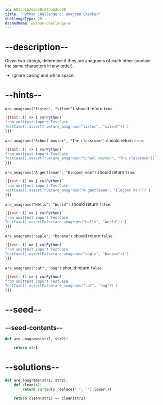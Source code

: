 ```yaml
---
id: 681cb1b2dab50c87ddb2e520
title: "Python Challenge 6: Anagram Checker"
challengeType: 29
dashedName: python-challenge-6
---
```


# --description--

Given two strings, determine if they are anagrams of each other (contain the same characters in any order).

- Ignore casing and white space.

# --hints--

`are_anagrams("listen", "silent")` should return `true`.

```js
({test: () => { runPython(`
from unittest import TestCase
TestCase().assertTrue(are_anagrams("listen", "silent"))`)
}})
```

`are_anagrams("School master", "The classroom")` should return `true`.

```js
({test: () => { runPython(`
from unittest import TestCase
TestCase().assertTrue(are_anagrams("School master", "The classroom"))`)
}})
```

`are_anagrams("A gentleman", "Elegant man")` should return `true`.

```js
({test: () => { runPython(`
from unittest import TestCase
TestCase().assertTrue(are_anagrams("A gentleman", "Elegant man"))`)
}})
```

`are_anagrams("Hello", "World")` should return `false`.

```js
({test: () => { runPython(`
from unittest import TestCase
TestCase().assertFalse(are_anagrams("Hello", "World"))`)
}})
```

`are_anagrams("apple", "banana")` should return `false`.

```js
({test: () => { runPython(`
from unittest import TestCase
TestCase().assertFalse(are_anagrams("apple", "banana"))`)
}})
```

`are_anagrams("cat", "dog")` should return `false`.

```js
({test: () => { runPython(`
from unittest import TestCase
TestCase().assertFalse(are_anagrams("cat", "dog"))`)
}})
```

# --seed--

## --seed-contents--

```py
def are_anagrams(str1, str2):

    return str1
```

# --solutions--

```py
def are_anagrams(str1, str2):
    def clean(s):
        return sorted(s.replace(" ", "").lower())
    
    return clean(str1) == clean(str2)
```
